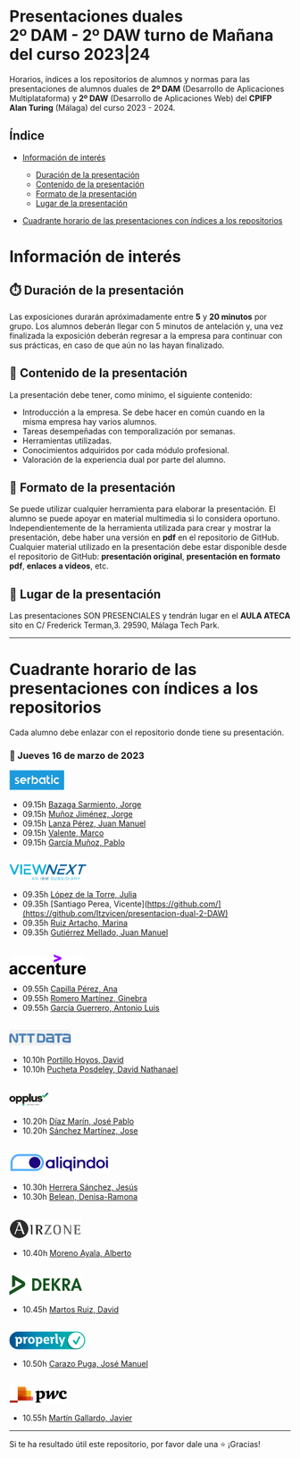 # Presentaciones duales<br/>2º DAM - 2º DAW turno de Mañana del curso 2023|24

Horarios, índices a los repositorios de alumnos y normas para las presentaciones de alumnos duales de **2º DAM** (Desarrollo de Aplicaciones Multiplataforma) y **2º DAW** (Desarrollo de Aplicaciones Web) del **CPIFP Alan Turing** (Málaga) del curso 2023 - 2024.

## Índice
* [Información de interés](#información-de-interés)
  * [Duración de la presentación](#stopwatch-duración-de-la-presentación)
  * [Contenido de la presentación](#open_file_folder--contenido-de-la-presentación)
  * [Formato de la presentación](#bookmark_tabs-formato-de-la-presentación)
  * [Lugar de la presentación](#school-lugar-de-la-presentación)
  
* [Cuadrante horario de las presentaciones con índices a los repositorios](#cuadrante-horario-de-las-presentaciones-con-índices-a-los-repositorios)

# Información de interés

## :stopwatch: Duración de la presentación
Las exposiciones durarán apróximadamente entre **5** y **20 minutos** por grupo. Los alumnos deberán llegar con 5 minutos de antelación y, una vez finalizada la exposición deberán regresar a la empresa para continuar con sus prácticas, en caso de que aún no las hayan finalizado.

## :open_file_folder:  Contenido de la presentación 
La presentación debe tener, como mínimo, el siguiente contenido:

* Introducción a la empresa. Se debe hacer en común cuando en la misma empresa hay varios alumnos.
* Tareas desempeñadas con temporalización por semanas.
* Herramientas utilizadas.
* Conocimientos adquiridos por cada módulo profesional.
* Valoración de la experiencia dual por parte del alumno.

## :bookmark_tabs: Formato de la presentación
Se puede utilizar cualquier herramienta para elaborar la presentación. El alumno se puede apoyar en material multimedia si lo considera oportuno. Independientemente de la herramienta utilizada para crear y mostrar la presentación, debe haber una versión en **pdf** en el repositorio de GitHub. Cualquier material utilizado en la presentación debe estar disponible desde el repositorio de GitHub: **presentación original**, **presentación en formato pdf**, **enlaces a videos**, etc.

## :school: Lugar de la presentación
Las presentaciones SON PRESENCIALES y tendrán lugar en el **AULA ATECA** sito en C/ Frederick Terman,3. 29590, Málaga Tech Park.

<hr/>

# Cuadrante horario de las presentaciones con índices a los repositorios

Cada alumno debe enlazar con el repositorio donde tiene su presentación.

### :calendar: Jueves 16 de marzo de 2023

<img height="36px" src="imagenes/serbatic.png">

* 09.15h [Bazaga Sarmiento, Jorge](https://github.com/)
* 09.15h [Muñoz Jiménez, Jorge](https://github.com/j0rg3mj/PresentacionSerbatib24JMJ.git)
* 09.15h [Lanza Pérez, Juan Manuel](https://github.com/JuanM27/PresentacionSerbatib24JMLP)
* 09.15h [Valente, Marco](https://github.com/)
* 09.15h [García Muñoz, Pablo](https://github.com/PabloGM1204/Presentacion_Dual_2-DAM)

<br/>

<img height="28px" src="imagenes/viewnext.png">

* 09.35h [López de la Torre, Julia](https://github.com/)
* 09.35h [Santiago Perea, Vicente](https://github.com/](https://github.com/Itzvicen/presentacion-dual-2-DAW)
* 09.35h [Ruiz Artacho, Marina](https://github.com/marruiart/presentacion-dual-2-dam.git)
* 09.35h [Gutiérrez Mellado, Juan Manuel](https://github.com/Juanma-Gutierrez/Presentacion-Dual-2DAM)

<br/>

<img height="36px" src="imagenes/accenture.svg">

* 09.55h [Capilla Pérez, Ana](https://github.com/AnaCP7/Presentaci-nDUAL)
* 09.55h [Romero Martínez, Ginebra](https://github.com/ginebraromero/dual/)
* 09.55h [García Guerrero, Antonio Luis](https://github.com/AntonioLuisGarcia/Presentacion_DUAL_2_DAM/blob/main/IBM%20WebSphere%20Application%20Server.pdf)

<br/>

<img height="28px" src="imagenes/nttdata.png">

* 10.10h [Portillo Hoyos, David](https://github.com/DavdPortillo/presentacion-dual-2-DAW)
* 10.10h [Pucheta Posdeley, David Nathanael](https://github.com/DavdPortillo/presentacion-dual-2-DAW)

<br/>
 
<img height="28px" src="imagenes/opplus.png">

* 10.20h [Díaz Marín, José Pablo](https://github.com/)
* 10.20h [Sánchez Martínez, Jose](https://github.com/)

<br/>

<img height="36px" src="imagenes/aliqindoi.png">

* 10.30h [Herrera Sánchez, Jesús](https://github.com/Jesushs4/Presentacion_Dual_2DAM)
* 10.30h [Belean, Denisa-Ramona](https://github.com/Jesushs4/Presentacion_Dual_2DAM)

<br/>

<img height="36px" src="imagenes/airzone.png">

* 10.40h [Moreno Ayala, Alberto](https://github.com/)

<br/>

<img height="36px" src="imagenes/dekra.svg">

* 10.45h [Martos Ruiz, David](https://github.com/davidmartosruiz/presentacion-dual-2-DAW)

<br/>

<img height="32px" src="imagenes/properly.png">

* 10.50h [Carazo Puga, José Manuel](https://github.com/JoseCp13/PresentacioDual)

<br/>

<img height="32px" src="imagenes/pwc.png">

* 10.55h [Martín Gallardo, Javier](https://github.com/jotaeme890/Presentacion-Dual-2/tree/main)

<hr>

Si te ha resultado útil este repositorio, por favor dale una :star: ¡Gracias!


